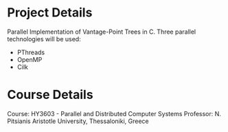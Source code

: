 # Project Details
Parallel Implementation of Vantage-Point Trees in C.
Three parallel technologies will be used:
- PThreads
- OpenMP
- Cilk

# Course Details
Course: HY3603 - Parallel and Distributed Computer Systems
Professor: N. Pitsianis
Aristotle University, Thessaloniki, Greece
